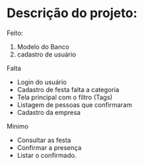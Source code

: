 # Descrição do projeto:

Feito:

1. Modelo do Banco
2. cadastro de usuário



Falta

- Login do usuário
- Cadastro de festa falta a categoria
- Tela principal com o filtro (Tags)
- Listagem de pessoas que confirmaram
- Cadastro da empresa

Minimo

- Consultar as festa
- Confirmar a presença 
- Listar o confirmado.